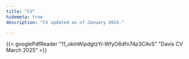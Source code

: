 ```yaml
---
title: "CV"
hidemeta: true
description: "CV updated as of January 2024."

---
```

{{< googlePdfReader "11_oklnWipdgtzYi-WfyO6dfn74p3CAvS" "Davis CV March 2025" >}}